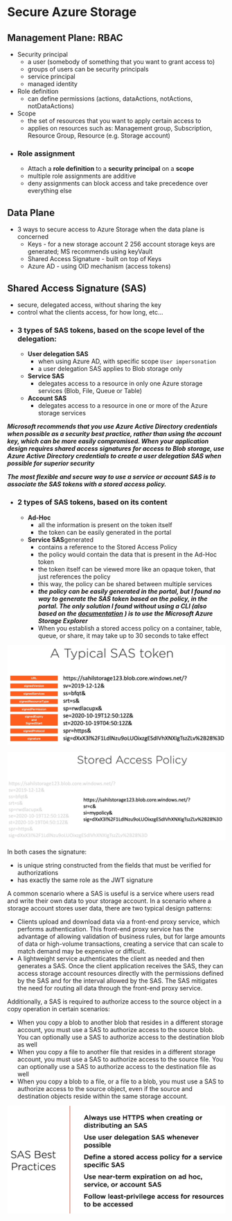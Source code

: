 # Secure Azure Storage

## Management Plane: RBAC
- Security principal 
  - a user (somebody of something that you want to grant access to)
  - groups of users can be security principals
  - service principal
  - managed identity
- Role definition
  - can define permissions (actions, dataActions, notActions, notDataActions)
- Scope
  - the set of resources that you want to apply certain access to
  - applies on resources such as: Management group, Subscription, Resource Group, Resource (e.g. Storage account)
- ### Role assignment
  - Attach a **role definition** to a **security principal** on a **scope**
  - multiple role assignments are additive
  - deny assignments can block access and take precedence over everything else

## Data Plane
- 3 ways to secure access to Azure Storage when the data plane is concerned
  - Keys - for a new storage account 2 256 account storage keys are generated; MS recommends using keyVault
  - Shared Access Signature - built on top of Keys
  - Azure AD - using OID mechanism (access tokens)

## Shared Access Signature (SAS)
- secure, delegated access, without sharing the key
- control what the clients access, for how long, etc...
- ### 3 types of SAS tokens, based on the scope level of the delegation:
  - **User delegation SAS** 
    - when using Azure AD, with specific scope `User impersonation`
    - a user delegation SAS applies to Blob storage only
  - **Service SAS**
    - delegates access to a resource in only one Azure storage services (Blob, File, Queue or Table)
  - **Account SAS** 
    - delegates access to a resource in one or more of the Azure storage services

**_Microsoft recommends that you use Azure Active Directory credentials when possible as a security best practice, 
rather than using the account key, which can be more easily compromised. When your application design requires shared 
access signatures for access to Blob storage, use Azure Active Directory credentials to create a user delegation SAS 
when possible for superior security_**

**_The most flexible and secure way to use a service or account SAS is to associate the SAS tokens with a stored access policy._**

- ### 2 types of SAS tokens, based on its content
  - **Ad-Hoc**
    - all the information is present on the token itself
    - the token can be easily generated in the portal
  - **Service SAS**generated
    - contains a reference to the Stored Access Policy
    - the policy would contain the data that is present in the Ad-Hoc token 
    - the token itself can be viewed more like an opaque token, that just references the policy
    - this way, the policy can be shared between multiple services
    - **_the policy can be easily generated in the portal, but I found no way to generate the SAS token based on the policy,
      in the portal. The only solution I found without using a CLI (also based on the [documentation](https://docs.microsoft.com/en-us/azure/cognitive-services/translator/document-translation/create-sas-tokens?tabs=Containers) ) 
      is to use the Microsoft Azure Storage Explorer_**
    - When you establish a stored access policy on a container, table, queue, or share, it may take up to 30 seconds to take effect
    

![SAS_ad_hoc_token.png](SAS_ad_hoc_token.png)

![SAS_policy_token.png](SAS_policy_token.png)

In both cases the signature:
  - is unique string constructed from the fields that must be verified for authorizations
  - has exactly the same role as the JWT signature

A common scenario where a SAS is useful is a service where users read and write their own data to your storage account. 
In a scenario where a storage account stores user data, there are two typical design patterns:
- Clients upload and download data via a front-end proxy service, which performs authentication. This front-end proxy 
  service has the advantage of allowing validation of business rules, but for large amounts of data or high-volume 
  transactions, creating a service that can scale to match demand may be expensive or difficult.
- A lightweight service authenticates the client as needed and then generates a SAS. Once the client application receives
  the SAS, they can access storage account resources directly with the permissions defined by the SAS and for the interval
  allowed by the SAS. The SAS mitigates the need for routing all data through the front-end proxy service.

Additionally, a SAS is required to authorize access to the source object in a copy operation in certain scenarios:
- When you copy a blob to another blob that resides in a different storage account, you must use a SAS to authorize access
  to the source blob. You can optionally use a SAS to authorize access to the destination blob as well
- When you copy a file to another file that resides in a different storage account, you must use a SAS to authorize access 
  to the source file. You can optionally use a SAS to authorize access to the destination file as well
- When you copy a blob to a file, or a file to a blob, you must use a SAS to authorize access to the source object, even 
  if the source and destination objects reside within the same storage account.

![img_3.png](img_3.png)